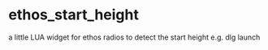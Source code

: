 # ethos_start_height
a little LUA widget for ethos radios to detect the start height e.g. dlg launch
